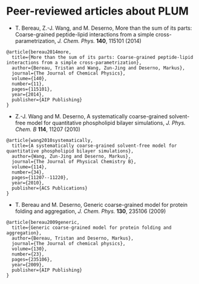 # Peer-reviewed articles about PLUM #

  * T. Bereau, Z.-J. Wang, and M. Deserno, More than the sum of its parts: Coarse-grained peptide-lipid interactions from a simple cross-parametrization, _J. Chem. Phys._ **140**, 115101 (2014)
```
@article{bereau2014more,
  title={More than the sum of its parts: Coarse-grained peptide-lipid interactions from a simple cross-parametrization},
  author={Bereau, Tristan and Wang, Zun-Jing and Deserno, Markus},
  journal={The Journal of Chemical Physics},
  volume={140},
  number={11},
  pages={115101},
  year={2014},
  publisher={AIP Publishing}
}
```
  * Z.-J. Wang and M. Deserno, A systematically coarse-grained solvent-free model for quantitative phospholipid bilayer simulations, _J. Phys. Chem. B_ **114**, 11207 (2010)
```
@article{wang2010systematically,
  title={A systematically coarse-grained solvent-free model for quantitative phospholipid bilayer simulations},
  author={Wang, Zun-Jing and Deserno, Markus},
  journal={The Journal of Physical Chemistry B},
  volume={114},
  number={34},
  pages={11207--11220},
  year={2010},
  publisher={ACS Publications}
}
```
  * T. Bereau and M. Deserno, Generic coarse-grained model for protein folding and aggregation, _J. Chem. Phys._ **130**, 235106 (2009)
```
@article{bereau2009generic,
  title={Generic coarse-grained model for protein folding and aggregation},
  author={Bereau, Tristan and Deserno, Markus},
  journal={The Journal of chemical physics},
  volume={130},
  number={23},
  pages={235106},
  year={2009},
  publisher={AIP Publishing}
}
```